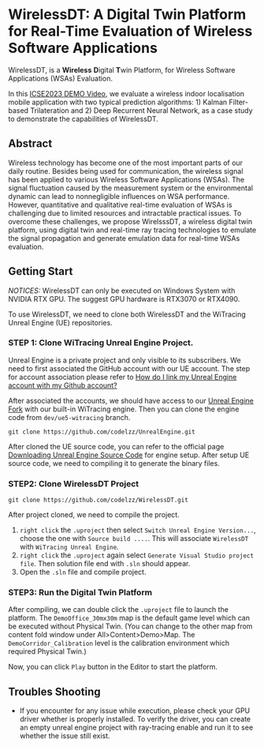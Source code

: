 # WirelessDT: A Digital Twin Platform for Real-Time Evaluation of Wireless Software Applications

WirelessDT, is a **Wireless** **D**igital **T**win Platform, for Wireless Software Applications (WSAs) Evaluation.

In this [ICSE2023 DEMO Video](https://youtu.be/9Kl-3jgMBUA), we evaluate a wireless indoor localisation mobile application with two typical prediction algorithms: 1) Kalman Filter-based Trilateration and 2) Deep Recurrent Neural Network, as a case study to demonstrate the capabilities of WirelessDT. 

## Abstract

Wireless technology has become one of the most important parts of our daily routine. Besides being used for communication, the wireless signal has been applied to various Wireless Software Applications (WSAs). The signal fluctuation caused by the measurement system or the environmental dynamic can lead to nonnegligible influences on WSA performance. However, quantitative and qualitative real-time evaluation of WSAs is challenging due to limited resources and intractable practical issues. To overcome these challenges, we propose WirelsssDT, a wireless digital twin platform, using digital twin and real-time ray tracing technologies to emulate the signal propagation and generate emulation data for real-time WSAs evaluation.

## Getting Start

*NOTICES:* WirelessDT can only be executed on Windows System with NVIDIA RTX GPU. The suggest GPU hardware is RTX3070 or RTX4090.

To use WirelessDT, we need to clone both WirelessDT and the WiTracing Unreal Engine (UE) repositories.

### STEP 1: Clone WiTracing Unreal Engine Project.

Unreal Engine is a private project and only visible to its subscribers. We need to first associated the GitHub account with our UE account. The step for account association please refer to [How do I link my Unreal Engine account with my Github account?](https://www.epicgames.com/help/en-US/epic-accounts-c5719348850459/connect-accounts-c5719351300507/how-do-i-link-my-unreal-engine-account-with-my-github-account-a5720369784347)

After associated the accounts, we should have access to our [Unreal Engine Fork](https://github.com/codelzz/UnrealEngine/tree/dev/ue5-witracing) with our built-in WiTracing engine. Then you can clone the engine code from `dev/ue5-witracing` branch.

```shell
git clone https://github.com/codelzz/UnrealEngine.git
```

After cloned the UE source code, you can refer to the official page [Downloading Unreal Engine Source Code](https://docs.unrealengine.com/5.1/en-US/downloading-unreal-engine-source-code/) for engine setup. After setup UE source code, we need to compiling it to generate the binary files.

### STEP2: Clone WirelessDT Project

```shell
git clone https://github.com/codelzz/WirelessDT.git
```

After project cloned, we need to compile the project. 

1. `right click` the `.uproject` then select  `Switch Unreal Engine Version...`, choose the one with `Source build ....`. This will associate `WirelessDT` with `WiTracing Unreal Engine`. 
2. `right click` the `.uproject`  again select `Generate Visual Studio project file`. Then solution file end with `.sln` should appear.
3. Open the `.sln` file and compile project.

### STEP3: Run the Digital Twin Platform

After compiling, we can double click the  `.uproject`  file to launch the platform. The `DemoOffice_30mx30m` map is the default game level which can be executed without Physical Twin. (You can change to the other map from content fold window under All>Content>Demo>Map. The `DemoCorridor_Calibration` level is the calibration environment which required Physical Twin.)

Now, you can click `Play` button in the Editor to start the platform.



## Troubles Shooting

* If you encounter for any issue while execution, please check your GPU driver whether is properly installed. To verify the driver, you can create an empty unreal engine project with ray-tracing enable and run it to see whether the issue still exist.